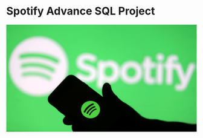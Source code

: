 # Spotify Advance SQL Project
![spotify Logo](https://github.com/neha0697/Spotify-Data-Analysis/blob/main/spotify_logo.jpg)
